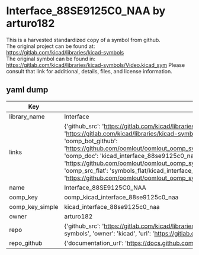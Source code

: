 # Interface_88SE9125C0_NAA by arturo182  
This is a harvested standardized copy of a symbol from github.  
The original project can be found at:  
https://gitlab.com/kicad/libraries/kicad-symbols  
The original symbol can be found in:
https://gitlab.com/kicad/libraries/kicad-symbols/Video.kicad_sym
Please consult that link for additional, details, files, and license information.  
## yaml dump  
| Key | Value |  
| --- | --- |  
| library_name | Interface |  
| links | {'github_src': 'https://gitlab.com/kicad/libraries/kicad-symbols/Video.kicad_sym', 'github_src_repo': 'https://gitlab.com/kicad/libraries/kicad-symbols', 'oomp_bot': 'kicad_interface_88se9125c0_naa/working', 'oomp_bot_github': 'https://github.com/oomlout/oomlout_oomp_symbol_bot/tree/main/kicad_interface_88se9125c0_naa/working', 'oomp_doc': 'kicad_interface_88se9125c0_naa/working', 'oomp_doc_github': 'https://github.com/oomlout/oomlout_oomp_symbol_doc/tree/main/kicad_interface_88se9125c0_naa/working', 'oomp_src_flat': 'symbols_flat/kicad_interface_88se9125c0_naa/working', 'oomp_src_flat_github': 'https://github.com/oomlout/oomlout_oomp_symbol_src/tree/main/kicad_interface_88se9125c0_naa/working'} |  
| name | Interface_88SE9125C0_NAA |  
| oomp_key | oomp_kicad_interface_88se9125c0_naa |  
| oomp_key_simple | kicad_interface_88se9125c0_naa |  
| owner | arturo182 |  
| repo | {'github_src': 'https://gitlab.com/kicad/libraries/kicad-symbols/Video.kicad_sym', 'name': 'libraries/kicad-symbols', 'owner': 'kicad', 'url': 'https://gitlab.com/kicad/libraries/kicad-symbols'} |  
| repo_github | {'documentation_url': 'https://docs.github.com/rest/repos/repos#get-a-repository', 'message': 'Not Found'} |  

